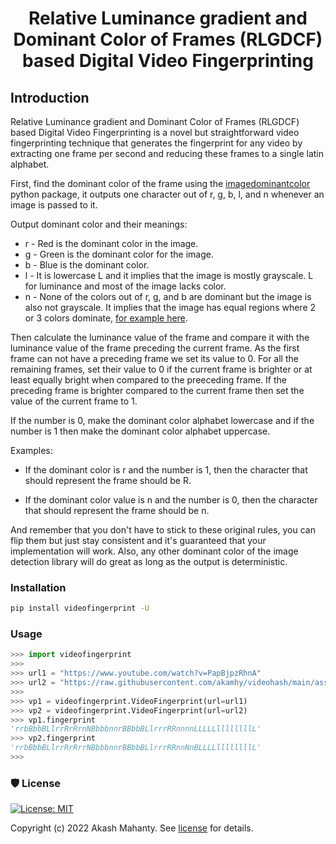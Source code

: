 <h1 align="center">Relative Luminance gradient and Dominant Color of Frames (RLGDCF) based Digital Video Fingerprinting</h1>


## Introduction

Relative Luminance gradient and Dominant Color of Frames (RLGDCF) based Digital Video Fingerprinting is a novel but straightforward video fingerprinting technique that generates the fingerprint for any video by extracting one frame per second and reducing these frames to a single latin alphabet.

First, find the dominant color of the frame using the [imagedominantcolor](https://github.com/akamhy/imagedominantcolor) python package, it outputs one character out of r, g, b, l, and n whenever an image is passed to it.

Output dominant color and their meanings:

- r - Red is the dominant color in the image.
- g - Green is the dominant color for the image.
- b - Blue is the dominant color.
- l - It is lowercase L and it implies that the image is mostly grayscale. L for luminance and most of the image lacks color.
- n - None of the colors out of r, g, and b are dominant but the image is also not grayscale. It implies that the image has equal regions where 2 or 3 colors dominate, [for example here](https://user-images.githubusercontent.com/64683866/151845374-dd1a83e5-3265-491e-830d-39be120af65b.png).

Then calculate the luminance value of the frame and compare it with the luminance value of the frame preceding the current frame. As the first frame can not have a preceding frame we set its value to 0. For all the remaining frames, set their value to 0 if the current frame is brighter or at least equally bright when compared to the preeceding frame. If the preceding frame is brighter compared to the current frame then set the value of the current frame to 1.

If the number is 0, make the dominant color alphabet lowercase
and if the number is 1 then make the dominant color alphabet uppercase.

Examples:

- If the dominant color is r and the number is 1, then the character that should represent the frame should be R.

- If the dominant color value is n and the number is 0, then the character that should represent the frame should be n.


And remember that you don't have to stick to these original rules, you can flip them but just stay consistent and it's guaranteed that your implementation will work. Also, any other dominant color of the image detection library will do great as long as the output is deterministic.

### Installation

```bash
pip install videofingerprint -U
```

### Usage

```python
>>> import videofingerprint
>>>
>>> url1 = "https://www.youtube.com/watch?v=PapBjpzRhnA"
>>> url2 = "https://raw.githubusercontent.com/akamhy/videohash/main/assets/rocket.mkv"
>>>
>>> vp1 = videofingerprint.VideoFingerprint(url=url1)
>>> vp2 = videofingerprint.VideoFingerprint(url=url2)
>>> vp1.fingerprint
'rrbBbbBLlrrRrRrnNBbbbnnrBBbbBLlrrrRRnnnnLLLLLllllllllL'
>>> vp2.fingerprint
'rrbBbbBLlrrRrRrrNBbbbnnrBBbbBLlrrrRRnnNnBLLLLllllllllL'
>>>
```


### 🛡 License

[![License: MIT](https://img.shields.io/badge/License-MIT-green.svg)](https://github.com/akamhy/videofingerprint/blob/main/LICENSE)

Copyright (c) 2022 Akash Mahanty. See
[license](https://github.com/akamhy/videofingerprint/blob/main/LICENSE) for details.

